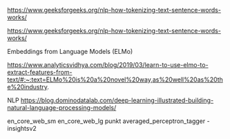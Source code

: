 https://www.geeksforgeeks.org/nlp-how-tokenizing-text-sentence-words-works/


https://www.geeksforgeeks.org/nlp-how-tokenizing-text-sentence-words-works/

Embeddings from Language Models (ELMo)

https://www.analyticsvidhya.com/blog/2019/03/learn-to-use-elmo-to-extract-features-from-text/#:~:text=ELMo%20is%20a%20novel%20way,as%20well%20as%20the%20industry.


NLP 
https://blog.dominodatalab.com/deep-learning-illustrated-building-natural-language-processing-models/

en_core_web_sm
 en_core_web_lg
punkt
averaged_perceptron_tagger -insightsv2
